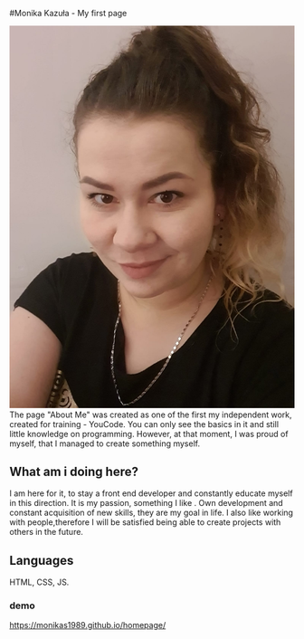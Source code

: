 #Monika Kazuła - My first page

![Monika](images/Monika.jpg)
 The page "About Me" was created as one of the first my independent work, created for training - YouCode. You can only see the basics in it and still little knowledge on programming.
 However, at that moment, I was proud of myself, that I managed to create something myself.
 ## What am i doing here?
 I am here for it, to stay a front end developer and constantly educate myself in this direction. It is my passion, something I like . Own development and constant acquisition of new skills, they are my goal in life. I also like working with people,therefore I will be satisfied being able to create projects with others in the future.
 ## Languages
 HTML,
 CSS,
 JS.

 ### demo 
 https://monikas1989.github.io/homepage/
 

